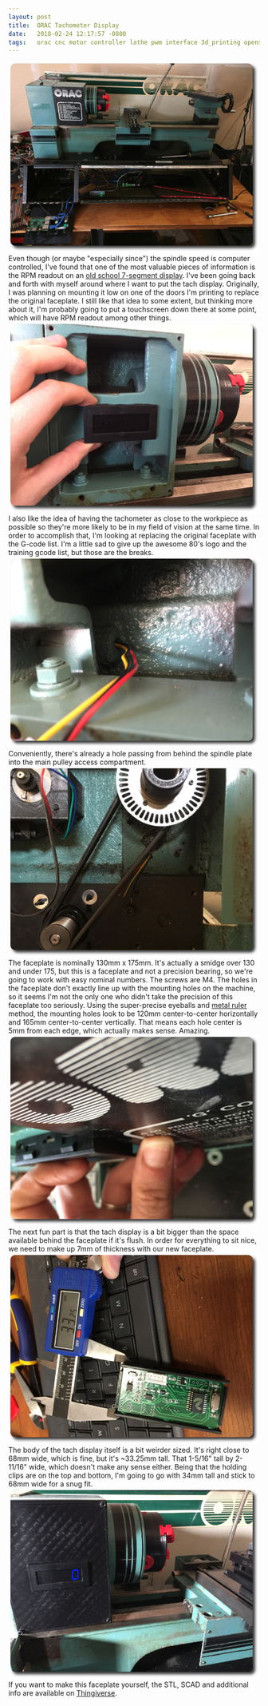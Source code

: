 ```yaml
---
layout: post
title:  ORAC Tachometer Display
date:   2018-02-24 12:17:57 -0800
tags:   orac cnc motor controller lathe pwm interface 3d_printing openscad smoothie thingiverse
---
```

![ORAC Before](/assets/IMG_4752.JPG)
Even though (or maybe "especially since") the spindle speed is computer controlled, I've found that one of the most valuable pieces of information is the RPM readout on an [old school 7-segment display](http://amzn.to/2ENZB14).  I've been going back and forth with myself around where I want to put the tach display.  Originally, I was planning on mounting it low on one of the doors I'm printing to replace the original faceplate.  I still like that idea to some extent, but thinking more about it, I'm probably going to put a touchscreen down there at some point, which will have RPM readout among other things.  
![Display position](/assets/IMG_4755.JPG)
I also like the idea of having the tachometer as close to the workpiece as possible so they're more likely to be in my field of vision at the same time.  In order to accomplish that, I'm looking at replacing the original faceplate with the G-code list.  I'm a little sad to give up the awesome 80's logo and the training gcode list, but those are the breaks.
![Wiring hole](/assets/IMG_4756.JPG)
Conveniently, there's already a hole passing from behind the spindle plate into the main pulley access compartment.
![Access compantment](/assets/IMG_4758.JPG)
The faceplate is nominally 130mm x 175mm.  It's actually a smidge over 130 and under 175, but this is a faceplate and not a precision bearing, so we're going to work with easy nominal numbers.  The screws are M4.  The holes in the faceplate don't exactly line up with the mounting holes on the machine, so it seems I'm not the only one who didn't take the precision of this faceplate too seriously.  Using the super-precise eyeballs and [metal ruler](http://amzn.to/2EQj3dt) method, the mounting holes look to be 120mm center-to-center horizontally and 165mm center-to-center vertically.  That means each hole center is 5mm from each edge, which actually makes sense.  Amazing.
![Not flush](/assets/IMG_4759.JPG)
The next fun part is that the tach display is a bit bigger than the space available behind the faceplate if it's flush.  In order for everything to sit nice, we need to make up 7mm of thickness with our new faceplate.
![Weird size](/assets/IMG_4760.JPG)
The body of the tach display itself is a bit weirder sized.  It's right close to 68mm wide, which is fine, but it's ~33.25mm tall.  That 1-5/16" tall by 2-11/16" wide, which doesn't make any sense either.  Being that the holding clips are on the top and bottom, I'm going to go with 34mm tall and stick to 68mm wide for a snug fit.
![Weird size](/assets/54120997167__517BC521-F4D5-4ED3-8F72-5C13E9CCAE52.JPG)
If you want to make this faceplate yourself, the STL, SCAD and additional info are available on [Thingiverse](https://www.thingiverse.com/thing:2805616).
